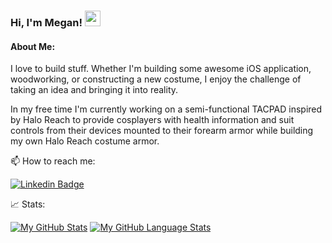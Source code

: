 
<!-- [![Instagram Badge](https://img.shields.io/badge/-Instagram-e4405f?style=flat-square&logo=Instagram&logoColor=white)](https://www.instagram.com/fallen.cosplay/) -->

### Hi, I'm Megan! <img src="https://media.giphy.com/media/hvRJCLFzcasrR4ia7z/giphy.gif" width="25px">

 #### About Me:
I love to build stuff. Whether I'm building some awesome iOS application, woodworking, or constructing a new costume, I enjoy the challenge of taking an idea and bringing it into reality.

In my free time I'm currently working on a semi-functional TACPAD inspired by Halo Reach to provide cosplayers with health information and suit controls from their devices mounted to their forearm armor while building my own Halo Reach costume armor.


<!--🔭 I’m currently working on Halo Reach inspired TacPad for iOS and Android

🌱 I’m currently learning integrating Fit with Android apps and HealthKit on iOS -->

📫 How to reach me: 

[![Linkedin Badge](https://img.shields.io/badge/-LinkedIn-0e76a8?style=flat-square&logo=Linkedin&logoColor=white)](https://www.linkedin.com/in/meganwiemer/)

<!--
Here are some ideas to get you started:

- 🔭 I’m currently working on ...
- 🌱 I’m currently learning ...
- 👯 I’m looking to collaborate on ...
- 🤔 I’m looking for help with ...
- 💬 Ask me about ...
- 📫 How to reach me: ...
- ⚡ Fun fact: ...
-->

<!-- <img height="180em" src="https://github-readme-stats.vercel.app/api?username=wiemerm&theme=darcula&count_private=true&show_icons=true" />  -->
<!-- [![Top Langs](https://github-readme-stats.vercel.app/api/top-langs/?username=wiemerm&theme=darcula)](https://github.com/anuraghazra/github-readme-stats) -->
📈 Stats:

[![My GitHub Stats](https://github-readme-stats.vercel.app/api/?username=wiemerm&count_private=true&theme=darcula&showicons=true)]() 
[![My GitHub Language Stats](https://github-readme-stats.vercel.app/api/top-langs/?username=wiemerm&theme=darcula)]()
